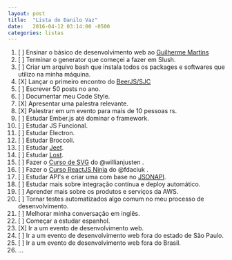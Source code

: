 ```yaml
---
layout: post
title:  "Lista do Danilo Vaz"
date:   2016-04-12 03:14:00 -0500
categories: listas
---
```


1. [ ] Ensinar o básico de desenvolvimento web ao [Guilherme Martins](https://github.com/gMartinsC)
1. [ ] Terminar o generator que começei a fazer em Slush.
1. [ ] Criar um arquivo bash que instala todos os packages e softwares que utilizo na minha máquina.
1. [X] Lançar o primeiro encontro do [BeerJS/SJC](https://github.com/beerjs/sjc)
1. [ ] Escrever 50 posts no ano.
1. [ ] Documentar meu Code Style.
1. [X] Apresentar uma palestra relevante.
1. [X] Palestrar em um evento para mais de 10 pessoas rs.
1. [ ] Estudar Ember.js até dominar o framework.
1. [ ] Estudar JS Funcional.
1. [ ] Estudar Electron.
1. [ ] Estudar Broccoli.
1. [ ] Estudar [Jeet](http://jeet.gs/).
1. [ ] Estudar [Lost](http://peterramsing.github.io/lost/).
1. [ ] Fazer o [Curso de SVG](http://willianjusten.com.br/pre-venda-curso-de-svg/) do @willianjusten .
1. [ ] Fazer o [Curso ReactJS Ninja](http://blog.da2k.com.br/curso-reactjs-ninja/) do @fdaciuk .
1. [ ] Estudar API's e criar uma com base no [JSONAPI](http://jsonapi.org/).
1. [ ] Estudar mais sobre integração contínua  e deploy automático.
1. [ ] Aprender mais sobre os produtos e serviços da AWS.
1. [ ] Tornar testes automatizados algo comum no meu processo de desenvolvimento.
1. [ ] Melhorar minha conversação em inglês.
1. [ ] Começar a estudar espanhol.
1. [X] Ir a um evento de desenvolvimento web.
1. [ ] Ir a um evento de desenvolvimento web fora do estado de São Paulo.
1. [ ] Ir a um evento de desenvolvimento web fora do Brasil.
1. ...
